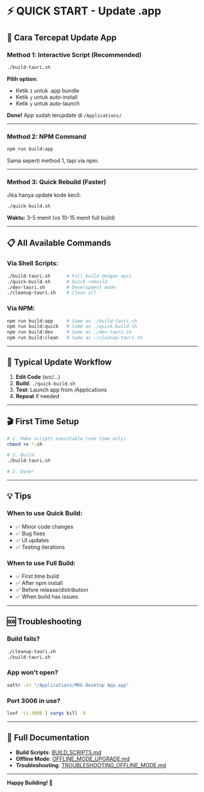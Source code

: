 # ⚡ QUICK START - Update .app

## 🎯 Cara Tercepat Update App

### **Method 1: Interactive Script (Recommended)**

```bash
./build-tauri.sh
```

**Pilih option:**
- Ketik `1` untuk .app bundle
- Ketik `y` untuk auto-install
- Ketik `y` untuk auto-launch

**Done!** App sudah terupdate di `/Applications/`

---

### **Method 2: NPM Command**

```bash
npm run build:app
```

Sama seperti method 1, tapi via npm.

---

### **Method 3: Quick Rebuild (Faster)**

Jika hanya update kode kecil:

```bash
./quick-build.sh
```

**Waktu:** 3-5 menit (vs 10-15 menit full build)

---

## 📋 All Available Commands

### **Via Shell Scripts:**
```bash
./build-tauri.sh      # Full build dengan opsi
./quick-build.sh      # Quick rebuild
./dev-tauri.sh        # Development mode
./cleanup-tauri.sh    # Clean all
```

### **Via NPM:**
```bash
npm run build:app     # Same as ./build-tauri.sh
npm run build:quick   # Same as ./quick-build.sh
npm run build:dev     # Same as ./dev-tauri.sh
npm run build:clean   # Same as ./cleanup-tauri.sh
```

---

## 🔄 Typical Update Workflow

1. **Edit Code** (src/...)
2. **Build**: `./quick-build.sh`
3. **Test**: Launch app from /Applications
4. **Repeat** if needed

---

## 🎬 First Time Setup

```bash
# 1. Make scripts executable (one time only)
chmod +x *.sh

# 2. Build
./build-tauri.sh

# 3. Done!
```

---

## 💡 Tips

### **When to use Quick Build:**
- ✅ Minor code changes
- ✅ Bug fixes
- ✅ UI updates
- ✅ Testing iterations

### **When to use Full Build:**
- ✅ First time build
- ✅ After npm install
- ✅ Before release/distribution
- ✅ When build has issues

---

## 🆘 Troubleshooting

### **Build fails?**
```bash
./cleanup-tauri.sh
./build-tauri.sh
```

### **App won't open?**
```bash
xattr -cr "/Applications/MKG Desktop App.app"
```

### **Port 3006 in use?**
```bash
lsof -ti:3006 | xargs kill -9
```

---

## 📖 Full Documentation

- **Build Scripts**: [BUILD_SCRIPTS.md](BUILD_SCRIPTS.md)
- **Offline Mode**: [OFFLINE_MODE_UPGRADE.md](OFFLINE_MODE_UPGRADE.md)
- **Troubleshooting**: [TROUBLESHOOTING_OFFLINE_MODE.md](TROUBLESHOOTING_OFFLINE_MODE.md)

---

**Happy Building! 🚀**
